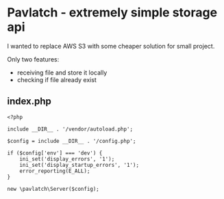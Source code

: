# Pavlatch - extremely simple storage api

I wanted to replace AWS S3 with some cheaper solution for small project.

Only two features:
- receiving file and store it locally
- checking if file already exist

## index.php

```
<?php

include __DIR__ . '/vendor/autoload.php';

$config = include __DIR__ . '/config.php';

if ($config['env'] === 'dev') {
    ini_set('display_errors', '1');
    ini_set('display_startup_errors', '1');
    error_reporting(E_ALL);
}

new \pavlatch\Server($config);

```
